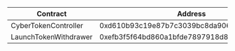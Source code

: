 | Contract              | Address                                    |
| --------------------- | ------------------------------------------ |
| CyberTokenController  | 0xd610b93c19e87b7c3039bc8da906a233ad85386b |
| LaunchTokenWithdrawer | 0xefb3f5f64bd860a1bfde7897918d8e668dcab7b1 |
